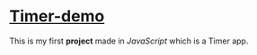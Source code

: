 # [Timer-demo](https://fergarperez.github.io/Timer-mini-project/index.html)

This is my first **project** made in _JavaScript_ which is a Timer app.
